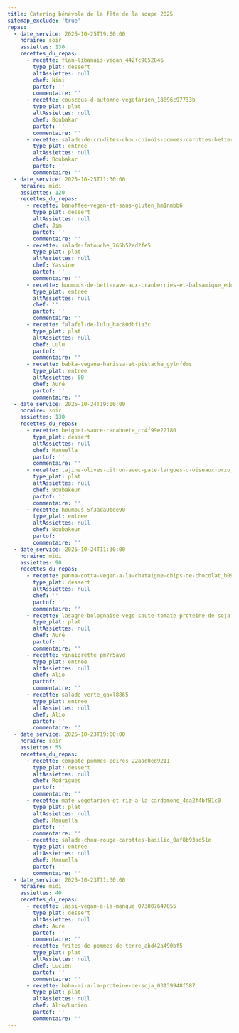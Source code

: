 ```yaml
---
title: Catering bénévole de la fête de la soupe 2025
sitemap_exclude: 'true'
repas:
  - date_service: 2025-10-25T19:00:00
    horaire: soir
    assiettes: 130
    recettes_du_repas:
      - recette: flan-libanais-vegan_442fc9052846
        type_plat: dessert
        altAssiettes: null
        chef: Nini
        partof: ''
        commentaire: ''
      - recette: couscous-d-automne-vegetarien_18896c97733b
        type_plat: plat
        altAssiettes: null
        chef: Boubakar
        partof: ''
        commentaire: ''
      - recette: salade-de-crudites-chou-chinois-pommes-carottes-betteraves_f120bb931355
        type_plat: entree
        altAssiettes: null
        chef: Boubakar
        partof: ''
        commentaire: ''
  - date_service: 2025-10-25T11:30:00
    horaire: midi
    assiettes: 120
    recettes_du_repas:
      - recette: banoffee-vegan-et-sans-gluten_hm1nmbb6
        type_plat: dessert
        altAssiettes: null
        chef: Jim
        partof: ''
        commentaire: ''
      - recette: salade-fatouche_765b52ed2fe5
        type_plat: plat
        altAssiettes: null
        chef: Yassine
        partof: ''
        commentaire: ''
      - recette: houmous-de-betterave-aux-cranberries-et-balsamique_edc9f445-939e-453b-a3d0-0624e2c07e34
        type_plat: entree
        altAssiettes: null
        chef: ''
        partof: ''
        commentaire: ''
      - recette: falafel-de-lulu_bac80dbf1a3c
        type_plat: plat
        altAssiettes: null
        chef: Lulu
        partof: ''
        commentaire: ''
      - recette: babka-vegane-harissa-et-pistache_gylnfdms
        type_plat: entree
        altAssiettes: 60
        chef: Auré
        partof: ''
        commentaire: ''
  - date_service: 2025-10-24T19:00:00
    horaire: soir
    assiettes: 130
    recettes_du_repas:
      - recette: beignet-sauce-cacahuete_cc4f99e22180
        type_plat: dessert
        altAssiettes: null
        chef: Manuella
        partof: ''
        commentaire: ''
      - recette: tajine-olives-citron-avec-pate-langues-d-oiseaux-orzo_d530015916b0
        type_plat: plat
        altAssiettes: null
        chef: Boubakeur
        partof: ''
        commentaire: ''
      - recette: houmous_5f3ada9bde90
        type_plat: entree
        altAssiettes: null
        chef: Boubakeur
        partof: ''
        commentaire: ''
  - date_service: 2025-10-24T11:30:00
    horaire: midi
    assiettes: 90
    recettes_du_repas:
      - recette: panna-cotta-vegan-a-la-chataigne-chips-de-chocolat_b099198baed3
        type_plat: dessert
        altAssiettes: null
        chef: ''
        partof: ''
        commentaire: ''
      - recette: lasagne-bolognaise-vege-saute-tomate-proteine-de-soja-champignon-bechamel_b1e57b67d389
        type_plat: plat
        altAssiettes: null
        chef: Auré
        partof: ''
        commentaire: ''
      - recette: vinaigrette_pm7r5avd
        type_plat: entree
        altAssiettes: null
        chef: Alio
        partof: ''
        commentaire: ''
      - recette: salade-verte_qaxl8865
        type_plat: entree
        altAssiettes: null
        chef: Alio
        partof: ''
        commentaire: ''
  - date_service: 2025-10-23T19:00:00
    horaire: soir
    assiettes: 55
    recettes_du_repas:
      - recette: compote-pommes-poires_22aad0ed9211
        type_plat: dessert
        altAssiettes: null
        chef: Rodrigues
        partof: ''
        commentaire: ''
      - recette: mafe-vegetarien-et-riz-a-la-cardamone_4da2f4bf81c0
        type_plat: plat
        altAssiettes: null
        chef: Manuella
        partof: ''
        commentaire: ''
      - recette: salade-chou-rouge-carottes-basilic_0af8b93ad51e
        type_plat: entree
        altAssiettes: null
        chef: Manuella
        partof: ''
        commentaire: ''
  - date_service: 2025-10-23T11:30:00
    horaire: midi
    assiettes: 40
    recettes_du_repas:
      - recette: lassi-vegan-a-la-mangue_073807647055
        type_plat: dessert
        altAssiettes: null
        chef: Auré
        partof: ''
        commentaire: ''
      - recette: frites-de-pommes-de-terre_abd42a490bf5
        type_plat: plat
        altAssiettes: null
        chef: Lucien
        partof: ''
        commentaire: ''
      - recette: bahn-mi-a-la-proteine-de-soja_03139948f587
        type_plat: plat
        altAssiettes: null
        chef: Alio/Lucien
        partof: ''
        commentaire: ''
---
```


